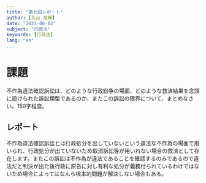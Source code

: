 ```yaml
---
title: "第七回レポート"
author: [丸山 竜輝]
date: "2021-06-02"
subject: "行政法"
keywords: [行政法]
lang: "en"
...
```


# 課題

不作為違法確認訴訟は、どのような行政紛争の場面、どのような救済結果を念頭に設けられた訴訟類型であるのか、またこの訴訟の限界について、まとめなさい。150字程度。

## レポート

不作為違法確認訴訟とは行政処分を出していないという違法な不作為の場面で用いられ、行政処分が出ていないため取消訴訟等が用いれない場合の救済として存在します。またこの訴訟は不作為が違法であることを確認するのみであるので違法だと判決が出た後行政に原告に対し有利な処分が義務付られているわけではないため場合によってはなんら根本的問題が解決しない場合もある。